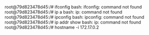 root@79d823478d45:/# ifconfig
bash: ifconfig: command not found
root@79d823478d45:/# ip a
bash: ip: command not found
root@79d823478d45:/# ipconfig
bash: ipconfig: command not found
root@79d823478d45:/# ip addr show
bash: ip: command not found
root@79d823478d45:/# hostname -i
172.17.0.2